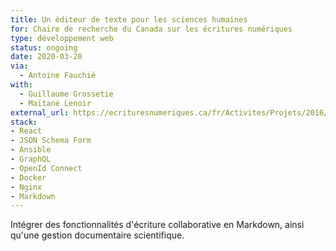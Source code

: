 ```yaml
---
title: Un éditeur de texte pour les sciences humaines
for: Chaire de recherche du Canada sur les écritures numériques
type: développement web
status: ongoing
date: 2020-03-20
via:
  - Antoine Fauchié
with:
  - Guillaume Grossetie
  - Maïtané Lenoir
external_url: https://ecrituresnumeriques.ca/fr/Activites/Projets/2016/1/14/Stylo
stack:
- React
- JSON Schema Form
- Ansible
- GraphQL
- OpenId Connect
- Docker
- Nginx
- Markdown
---
```


Intégrer des fonctionnalités d'écriture collaborative en Markdown, ainsi qu'une gestion documentaire scientifique.

<!--more-->

[Huma-Num]: https://www.huma-num.fr/
